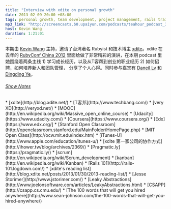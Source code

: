 ```yaml
---
title: "Interview with xdite on personal growth"
date: 2013-02-09 20:00 +08:00
tags: personal growth, team development, project management, rails training
mp3_link: "http://screencasts.b0.upaiyun.com/podcasts/teahour_podcast_3.mp3"
host: Kevin Wang
duration: 1:21:01
---
```


本期由 [Kevin Wang](http://knwang.com) 主持，邀请了台湾著名 Rubyist 和技术博主 [xdite](http://blog.xdite.net)。xdite 在去年的 [RubyConf China 2012](http://rubyconfchina.org) 里面给做了非常精彩的演讲，在本期 podcast 里她围绕着两条主线 1) 学习成长经历，以及从T客帮到创业的职业经历 2) 如何招聘，如何培养新人和团队管理， 分享了个人心得。同时参与嘉宾有 [Daneil Lv](http://lvguoning.com) 和 [Dingding Ye](http://yedingding.com)。

<h6>
  <a href="#" class="toggle-notes">Show Notes</a>
</h6>

<section class="notes" markdown="1">
* [xdite](http://blog.xdite.net/)
* [T客邦](http://www.techbang.com/)
* [very XD](http://veryxd.net/)
* [MOOC](http://en.wikipedia.org/wiki/Massive_open_online_course)
* [Udacity](https://www.udacity.com/)
* [Coursera](https://www.coursera.org/)
* [Edx](https://www.edx.org/]
* [Stanford Open Classroom](http://openclassroom.stanford.edu/MainFolder/HomePage.php)
* [MIT Open Class](http://ocw.mit.edu/index.htm)
* [iTunes-U](http://www.apple.com/education/itunes-u/)
* [xdite 第一家公司的协作方式](http://ihower.tw/blog/archives/2369/)
* [Pragmatic.ly](https://pragmatic.ly/)
* [scrum](http://en.wikipedia.org/wiki/Scrum_development)
* [kanban](http://en.wikipedia.org/wiki/Kanban)
* [Rails 101](http://rails-101.logdown.com/)
* [xdite's reading list](http://blog.xdite.net/posts/2013/01/30/2013-reading-list/)
* [Jesse Storimer](http://www.jstorimer.com/)
* [Leaky Abstractions](http://www.joelonsoftware.com/articles/LeakyAbstractions.html)
* [CSAPP](http://csapp.cs.cmu.edu/)
* [The 100 words that will get you hired anywhere](http://www.sean-johnson.com/the-100-words-that-will-get-you-hired-anywhere/)
</section>
